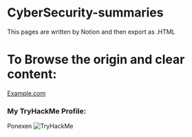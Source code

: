 # CyberSecurity-summaries

This pages are written by Notion and then export as .HTML

<h1>To Browse the origin and clear content:</h1>
<a href="http://example.com">Example.com</a>


<h3>My TryHackMe Profile:</h3>
<a "https://tryhackme.com/p/Ponexen">Ponexen</a>
<img src="https://tryhackme-badges.s3.amazonaws.com/Ponexen.png" alt="TryHackMe">
